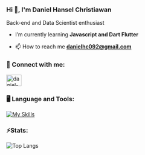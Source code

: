 ### Hi 👋, I'm Daniel Hansel Christiawan 
Back-end and Data Scientist enthusiast
-  I’m currently learning **Javascript and Dart Flutter**

- 📫 How to reach me **danielhc092@gmail.com**

### 🔗 Connect with me:
<p align="left">
<a href="https://www.linkedin.com/in/daniel-hansel-christiawan-2b0a1b299" target="blank"><img align="center" src="https://raw.githubusercontent.com/rahuldkjain/github-profile-readme-generator/master/src/images/icons/Social/linked-in-alt.svg" alt="daniel-hansel-christiawan-2b0a1b299" height="30" width="40" /></a>
</p>

### 🖥️ Language and Tools:
[![My Skills](https://skillicons.dev/icons?i=cpp,html,css,js,dart,figma)](https://github.com/DanielHC092)

### ⚡Stats: 
![Top Langs](https://github-readme-stats.vercel.app/api/top-langs/?username=haikalmumtaz233&theme=onedark&compact=true&layout=compact)

